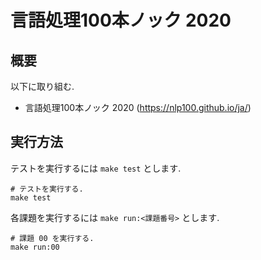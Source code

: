 # 言語処理100本ノック 2020

## 概要

以下に取り組む.

 * 言語処理100本ノック 2020 (https://nlp100.github.io/ja/)

## 実行方法

テストを実行するには `make test` とします.

    # テストを実行する.
    make test

各課題を実行するには `make run:<課題番号>` とします.

    # 課題 00 を実行する.
    make run:00

